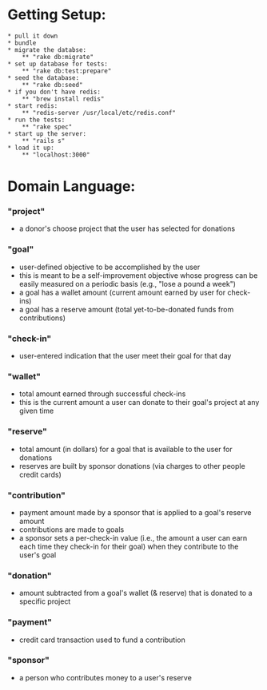# Getting Setup:
	* pull it down
	* bundle
	* migrate the databse: 
		** "rake db:migrate"
	* set up database for tests: 
		** "rake db:test:prepare"
	* seed the database: 
		** "rake db:seed"
	* if you don't have redis: 
		** "brew install redis"
	* start redis: 
		** "redis-server /usr/local/etc/redis.conf"
	* run the tests: 
		** "rake spec"
	* start up the server: 
		** "rails s"
	* load it up: 
		** "localhost:3000"


# Domain Language:

### "project"
 * a donor's choose project that the user has selected for donations

### "goal"
 * user-defined objective to be accomplished by the user
 * this is meant to be a self-improvement objective whose progress can be easily measured on a periodic basis (e.g., "lose a pound a week")
 * a goal has a wallet amount (current amount earned by user for check-ins)
 * a goal has a reserve amount (total yet-to-be-donated funds from contributions)
 
### "check-in"
 * user-entered indication that the user meet their goal for that day

### "wallet"
* total amount earned through successful check-ins
* this is the current amount a user can donate to their goal's project at any given time

### "reserve"
 * total amount (in dollars) for a goal that is available to the user for donations
 * reserves are built by sponsor donations (via charges to other people credit cards)

### "contribution"
 * payment amount made by a sponsor that is applied to a goal's reserve amount
 * contributions are made to goals
 * a sponsor sets a per-check-in value (i.e., the amount a user can earn each time they check-in for their goal) when they contribute to the user's goal

### "donation"
 * amount subtracted from a goal's wallet (& reserve) that is donated to a specific project

### "payment"
 * credit card transaction used to fund a contribution

### "sponsor"
 * a person who contributes money to a user's reserve
